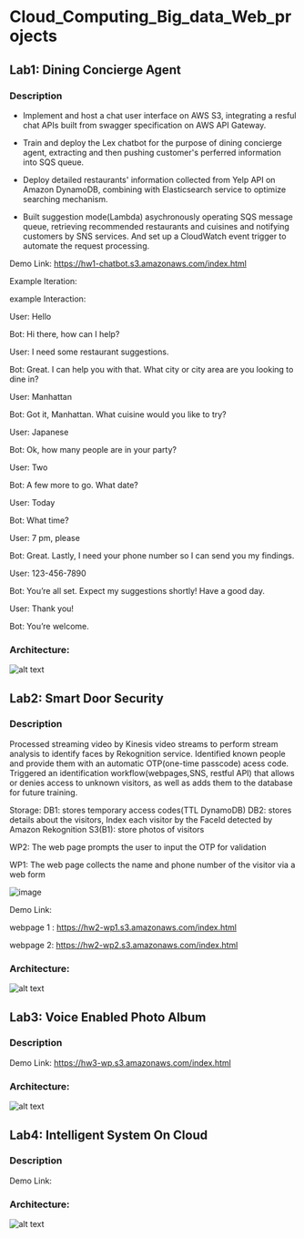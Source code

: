 # Cloud_Computing_Big_data_Web_projects

## Lab1: Dining Concierge Agent
### Description
- Implement and host a chat user interface on AWS S3, integrating a resful chat APIs built from swagger specification on AWS API Gateway. 

- Train and deploy the Lex chatbot for the purpose of dining concierge agent, extracting and then pushing customer's perferred information into SQS queue.

- Deploy detailed restaurants' information collected from Yelp API on Amazon DynamoDB, combining with Elasticsearch service to optimize searching mechanism.

- Built suggestion mode(Lambda) asychronously operating SQS message queue, retrieving recommended restaurants and cuisines and notifying customers by SNS services. And set up a CloudWatch event trigger to automate the request processing.






Demo Link: https://hw1-chatbot.s3.amazonaws.com/index.html

Example Iteration:

example Interaction:

User: Hello

Bot: Hi there, how can I help?

User: I need some restaurant suggestions.

Bot: Great. I can help you with that. What city or city area are you looking to dine in?

User: Manhattan

Bot: Got it, Manhattan. What cuisine would you like to try?

User: Japanese

Bot: Ok, how many people are in your party?

User: Two

Bot: A few more to go. What date?

User: Today

Bot: What time?

User: 7 pm, please

Bot: Great. Lastly, I need your phone number so I can send you my findings.

User: 123-456-7890

Bot: You’re all set. Expect my suggestions shortly! Have a good day.

User: Thank you!

Bot: You’re welcome.


### Architecture:
![alt text](architecture/lab1.png)


## Lab2: Smart Door Security
### Description

Processed streaming video by Kinesis video streams to perform stream analysis to identify faces by Rekognition service.
Identified known people and provide them with an automatic OTP(one-time passcode) acess code.
Triggered an identification workflow(webpages,SNS, restful API) that allows or denies access to unknown visitors, as well as adds them to the database for future training.

Storage: 
DB1: stores temporary access codes(TTL DynamoDB)
DB2: stores details about the visitors, Index each visitor by the FaceId detected by Amazon Rekognition
S3(B1): store photos of visitors

WP2: The web page prompts the user to input the OTP for validation 

WP1: The web page collects the name and phone number of the visitor via a web form


![image](https://user-images.githubusercontent.com/29256471/110702709-75ff5280-8225-11eb-9ebb-d4649ced91dd.png)


Demo Link: 

webpage 1 : https://hw2-wp1.s3.amazonaws.com/index.html

webpage 2:  https://hw2-wp2.s3.amazonaws.com/index.html




### Architecture:
![alt text](architecture/lab2.png)







## Lab3: Voice Enabled Photo Album
### Description
Demo Link: https://hw3-wp.s3.amazonaws.com/index.html

### Architecture:
![alt text](architecture/lab3.png)







## Lab4: Intelligent System On Cloud
### Description
Demo Link:  


### Architecture:
![alt text](architecture/lab4.png)
